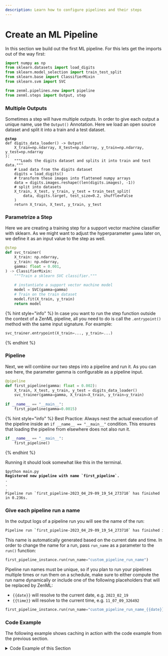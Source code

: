 ```yaml
---
description: Learn how to configure pipelines and their steps
---
```


# Create an ML Pipeline

In this section we build out the first ML pipeline. For this lets get the imports out of the way first:

```python
import numpy as np
from sklearn.datasets import load_digits
from sklearn.model_selection import train_test_split
from sklearn.base import ClassifierMixin
from sklearn.svm import SVC

from zenml.pipelines.new import pipeline
from zenml.steps import Output, step
```

### Multiple Outputs

Sometimes a step will have multiple outputs. In order to give each output a unique name, use the `Output()` Annotation. Here we load an open source dataset and split it into a train and a test dataset.

<pre class="language-python"><code class="lang-python"><strong>@step
</strong>def digits_data_loader() -> Output(
    X_train=np.ndarray, X_test=np.ndarray, y_train=np.ndarray, y_test=np.ndarray
):
    """Loads the digits dataset and splits it into train and test data."""
    # Load data from the digits dataset
    digits = load_digits()
    # transform these images into flattened numpy arrays
    data = digits.images.reshape((len(digits.images), -1))
    # split into datasets
    X_train, X_test, y_train, y_test = train_test_split(
        data, digits.target, test_size=0.2, shuffle=False
    )
    return X_train, X_test, y_train, y_test
</code></pre>

### Parametrize a Step

Here we are creating a training step for a support vector machine classifier with sklearn. As we might want to adjust the hyperparameter `gamma` later on, we define it as an input value to the step as well.

```python
@step
def svc_trainer(
    X_train: np.ndarray,
    y_train: np.ndarray,
    gamma: float = 0.001,
) -> ClassifierMixin:
    """Train a sklearn SVC classifier."""
    
    # instantiate a support vector machine model    
    model = SVC(gamma=gamma)
    # Train on the train dataset
    model.fit(X_train, y_train)
    return model
```

{% hint style="info" %}
In case you want to run the step function outside the context of a ZenML pipeline, all you need to do is call the `.entrypoint()` method with the same input signature. For example:

```python
svc_trainer.entrypoint(X_train=..., y_train=...)
```
{% endhint %}

### Pipeline

Next, we will combine our two steps into a pipeline and run it. As you can see here, the parameter gamma is configurable as a pipeline input.&#x20;

```python
@pipeline
def first_pipeline(gamma: float = 0.002):
    X_train, X_test, y_train, y_test = digits_data_loader()
    svc_trainer(gamma=gamma, X_train=X_train, y_train=y_train)
    
if __name__ == "__main__":
    first_pipeline(gamma=0.0015)
```

{% hint style="info" %}
Best Practice: Always nest the actual execution of the pipeline inside an `if __name__ == "__main__"` condition. This ensures that loading the pipeline from elsewhere does not also run it.

```python
if __name__ == "__main__":
    first_pipeline()
```
{% endhint %}

Running it should look somewhat like this in the terminal.

<pre class="language-sh" data-line-numbers><code class="lang-sh">$python main.py
<strong>Registered new pipeline with name `first_pipeline`.
</strong>.
.
.
Pipeline run `first_pipeline-2023_04_29-09_19_54_273710` has finished in 0.236s.
</code></pre>

### Give each pipeline run a name

In the output logs of a pipeline run you will see the name of the run:

```bash
Pipeline run `first_pipeline-2023_04_29-09_19_54_273710` has finished in 0.236s.
```

This name is automatically generated based on the current date and time. In order to change the name for a run, pass `run_name` as a parameter to the `run()` function:

```python
first_pipeline_instance.run(run_name="custom_pipeline_run_name")
```

Pipeline run names must be unique, so if you plan to run your pipelines multiple times or run them on a schedule, make sure to either compute the run name dynamically or include one of the following placeholders that will be replaced by ZenML:

* `{{date}}` will resolve to the current date, e.g. `2023_02_19`
* `{{time}}` will resolve to the current time, e.g. `11_07_09_326492`

```python
first_pipeline_instance.run(run_name="custom_pipeline_run_name_{{date}}_{{time}}")
```

### Code Example

The following example shows caching in action with the code example from the previous section.

<details>

<summary>Code Example of this Section</summary>

```python
import numpy as np
from sklearn.datasets import load_digits
from sklearn.model_selection import train_test_split
from sklearn.base import ClassifierMixin
from sklearn.svm import SVC

from zenml.pipelines.new import pipeline
from zenml.steps import Output, step


@step
def digits_data_loader() -> Output(
    X_train=np.ndarray, X_test=np.ndarray, y_train=np.ndarray, y_test=np.ndarray
):
    """Loads the digits dataset and splits it into train and test data."""
    # Load data from the digits dataset
    digits = load_digits()
    # transform these images into flattened numpy arrays
    data = digits.images.reshape((len(digits.images), -1))
    # split into datasets
    X_train, X_test, y_train, y_test = train_test_split(
        data, digits.target, test_size=0.2, shuffle=False
    )
    return X_train, X_test, y_train, y_test


@step
def svc_trainer(
        X_train: np.ndarray,
        y_train: np.ndarray,
        gamma: float = 0.001,
) -> ClassifierMixin:
    """Train a sklearn SVC classifier."""

    # instantiate a support vector machine model
    model = SVC(gamma=gamma)
    # Train on the train dataset
    model.fit(X_train, y_train)
    return model


@pipeline
def first_pipeline(gamma: float = 0.002):
    X_train, X_test, y_train, y_test = digits_data_loader()
    svc_trainer(gamma=gamma, X_train=X_train, y_train=y_train)


# The pipeline is executed for the first time, so all steps are run.
first_pipeline()

# Step one will use cache, step two will rerun due to the decorator config
first_pipeline()

# Explicitely set caching to false
first_pipeline.with_option(enable_cache=False)()  # Explicitely disable the cache

```

**Expected Output Run 1:**

{% code overflow="wrap" %}
```bash
Registered pipeline first_pipeline (version 1).
Running pipeline first_pipeline on stack default (caching enabled)
Step digits_data_loader has started.
Step digits_data_loader has finished in 0.721s.
Step svc_trainer has started.
Step svc_trainer has finished in 0.172s.
Pipeline run first_pipeline-2023_04_29-10_13_02_708462 has finished in 1.717s.
Dashboard URL: http://127.0.0.1:8237/workspaces/default/pipelines/43ddd41b-aedc-4893-856d-f51eaf9a8699/runs

```
{% endcode %}

**Expected Output Run 2:**

{% code overflow="wrap" %}
```bash
Reusing registered pipeline first_pipeline (version: 1).
Running pipeline first_pipeline on stack default (caching enabled)
Step digits_data_loader has started.
Using cached version of digits_data_loader.
Step svc_trainer has started.
Using cached version of svc_trainer.
Pipeline run first_pipeline-2023_04_29-10_13_05_400797 has finished in 0.609s.
Dashboard URL: http://127.0.0.1:8237/workspaces/default/pipelines/43ddd41b-aedc-4893-856d-f51eaf9a8699/runs
```
{% endcode %}

**Expected Output Run 3:**

{% code overflow="wrap" %}
```bash
Reusing registered pipeline first_pipeline (version: 1).
Running pipeline first_pipeline on stack default (caching disabled)
Step digits_data_loader has started.
Step digits_data_loader has finished in 0.721s.
Step svc_trainer has started.
Step svc_trainer has finished in 0.226s.
Pipeline run first_pipeline-2023_04_29-10_13_06_840942 has finished in 0.942s.
Dashboard URL: http://127.0.0.1:8237/workspaces/default/pipelines/43ddd41b-aedc-4893-856d-f51eaf9a8699/runs
```
{% endcode %}

</details>
